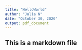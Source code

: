 ```yaml
---
title: "HelloWorld"
author: "Julia N"
date: "October 30, 2020"
output: pdf_document
---
```


## This is a markdown file
